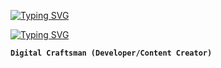 [![Typing SVG](https://readme-typing-svg.demolab.com?font=Fira+Code&duration=1&pause=9999999999999999&center=true&vCenter=true&width=435&lines=%40.drmr%234677)](https://git.io/typing-svg)

[![Typing SVG](https://readme-typing-svg.demolab.com?font=Fira+Code&pause=1000&center=true&vCenter=true&width=435&lines=Always+Learning+new+things)](https://git.io/typing-svg)

**`Digital Craftsman (Developer/Content Creator)`**
